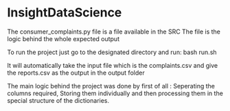 # InsightDataScience
The consumer_complaints.py file is a file available in the SRC 
The file is the logic behind the whole expected output 

To run the project just go to the designated directory and run: bash run.sh

It will automatically take the input file which is the complaints.csv and give the reports.csv as the output in the output folder

The main logic behind the project was done by first of all : Seperating the columns required, Storing them individually and then processing them in the special structure of the dictionaries.
 
																
